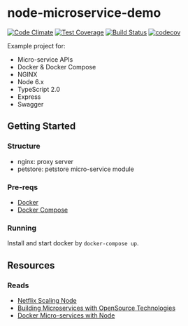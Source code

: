 # node-microservice-demo
[![Code Climate](https://codeclimate.com/github/swimlane/node-microservice-demo/badges/gpa.svg)](https://codeclimate.com/github/swimlane/node-microservice-demo)
[![Test Coverage](https://codeclimate.com/github/swimlane/node-microservice-demo/badges/coverage.svg)](https://codeclimate.com/github/swimlane/node-microservice-demo/coverage)
[![Build Status](https://travis-ci.org/swimlane/node-microservice-demo.svg?branch=master)](https://travis-ci.org/swimlane/node-microservice-demo)
[![codecov](https://codecov.io/gh/swimlane/node-microservice-demo/branch/master/graph/badge.svg)](https://codecov.io/gh/swimlane/node-microservice-demo)

Example project for:

- Micro-service APIs
- Docker & Docker Compose
- NGINX
- Node 6.x
- TypeScript 2.0
- Express
- Swagger


## Getting Started
### Structure
- nginx: proxy server
- petstore: petstore micro-service module

### Pre-reqs
- [Docker](https://docs.docker.com/engine/installation/) 
- [Docker Compose](https://docs.docker.com/compose/)

### Running
Install and start docker by `docker-compose up`.


## Resources
### Reads
- [Netflix Scaling Node](https://medium.com/@nodejs/netflixandchill-how-netflix-scales-with-node-js-and-containers-cf63c0b92e57#.9bzn8wm4u)
- [Building Microservices with OpenSource Technologies](http://www.developer.com/open/building-microservices-with-open-source-technologies.html)
- [Docker Micro-services with Node](http://anandmanisankar.com/posts/docker-container-nginx-node-redis-example/)
